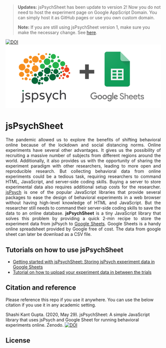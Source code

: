 > **Updates:** jsPsychSheet has been update to version 2! Now you do not need to host the experiment page on Google AppScript Domain. You can simply host it as GitHub pages or use you own custom domain.
>
> **Note:** If you are still using jsPsychSheet version 1, make sure you make the necessary change. See [here](tutorials/using-version-1.md).


[![DOI](https://zenodo.org/badge/265108176.svg)](https://zenodo.org/badge/latestdoi/265108176)
![banner](images/jsPsychSheet.png)

# jsPsychSheet

<p style='text-align: justify;'>
The pandemic allowed us to explore the benefits of shifting behavioral online because of the lockdown and social distancing norms. Online experiments have several other advantages. It gives us the possibility of recruiting a massive number of subjects from different regions around the world. Additionally, it also provides us with the opportunity of sharing the experiment paradigm with other researchers, leading to more open and reproducible research. But collecting behavioral data from online experiments could be a tedious task, requiring researchers to command HTML, JavaScript, and server-side coding skills. Buying a server to store experimental data also requires additional setup costs for the researcher. <a href="https://www.jspsych.org/">jsPsych</a> is one of the popular JavaScript libraries that provide several packages to ease the design of behavioral experiments in a web browser without having high-level knowledge of HTML and JavaScript. But the researcher still needs to command their server-side coding skills to save the data to an online database. <b>jsPsychSheet</b> is a tiny JavaScript library that solves this problem by providing a quick 2-min recipe to store the experiment data from jsPsych to <a href="https://www.google.com/sheets/about/">Google Sheets</a>. Google Sheets is a handy online spreadsheet provided by Google free of cost. The data from google sheet can later be download as a CSV file.
</p>

## Tutorials on how to use jsPsychSheet

* [Getting started with jsPsychSheet: Storing jsPsych experiment data in Google Sheets](http://brain2ai.in/jsPsychSheet/tutorials/getting-started.html)
* [Tutorial on how to upload your experiment data in between the trials](http://brain2ai.in/jsPsychSheet/tutorials/uploading-exp-data-inbetween-trials.html)

## Citation and reference
Please reference this repo if you use it anywhere. You can use the below citation if you use it in any academic setting.

Shashi Kant Gupta. (2020, May 29). jsPsychSheet: A simple JavaScript library that uses jsPsych and Google Sheet for running behavioral experiments online. Zenodo. [![DOI](https://zenodo.org/badge/265108176.svg)](https://zenodo.org/badge/latestdoi/265108176)

## License
<!-- Licensed under [MIT license](LICENSE). Please reference this github repo if used anywhere. -->

